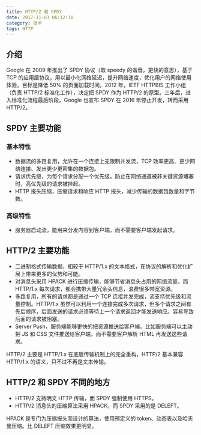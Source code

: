 ```yaml
---
title: HTTP/2 和 SPDY
date: 2017-11-03 06:12:10
category: 技术
tags: HTTP
---
```

## 介绍

Google 在 2009 年推出了 SPDY 协议（取 speedy 的谐音，更快的意思），基于 TCP 的应用层协议，用以最小化网络延迟，提升网络速度，优化用户的网络使用体验，目标是降低 50% 的页面加载时间。2012 年，IETF HTTPBIS 工作小组（负责 HTTP/2 标准化工作），决定把 SPDY 作为 HTTP/2 的原型。三年后，进入标准化流程最后阶段，Google 也宣布 SPDY 在 2016 年停止开发，转而采用 HTTP/2。

## SPDY 主要功能

### 基本特性

* 数据流的多路复用，允许在一个连接上无限制并发流，TCP 效率更高、更少网络连接、发出更少更密集的数据包。
* 请求优先级，为每个请求分配一个优先级，防止在网络通道被非关键资源堵塞时，高优先级的请求被挂起。
* HTTP 报头压缩，压缩请求和响应 HTTP 报头，减少传输的数据包数量和字节数。

### 高级特性

* 服务器启动流，能用来分发内容到客户端，而不需要客户端发起请求。

## HTTP/2 主要功能

* 二进制格式传输数据，相较于 HTTP/1.x 的文本格式，在协议的解析和优化扩展上带来更多的优势和可能。
* 对消息头采用 HPACK 进行压缩传输，能够节省消息头占用的网络流量。而 HTTP/1.x 每次请求，都会携带大量冗余头信息，浪费很多带宽资源。
* 多路复用，所有的请求都是通过一个 TCP 连接并发完成，流支持优先级和流量控制。HTTP/1.x 虽然可以利用一个连接完成多次请求，但多个请求之间有先后顺序，后面发送的请求必须等待上一个请求返回才能发送响应。容易导致后面的请求被阻塞。
* Server Push，服务端能够更快的把资源推送给客户端。比如服务端可以主动把 JS 和 CSS 文件推送给客户端，而不需要客户解析 HTML 再发送这些请求。

HTTP/2 主要是 HTTP/1.x 在底层传输机制上的完全重构，HTTP/2 基本兼容 HTTP/1.x 的语义，只不过不再是文本传输。

## HTTP/2 和 SPDY 不同的地方

* HTTP/2 支持明文 HTTP 传输，而 SPDY 强制使用 HTTPS。
* HTTP/2 消息头的压缩算法采用 HPACK，而 SPDY 采用的是 DELEFT。

HPACK 是专门为压缩报头而设计的算法，使用预定义的 token、动态表以及哈夫曼压缩。比 DELEFT 压缩效果更明显。